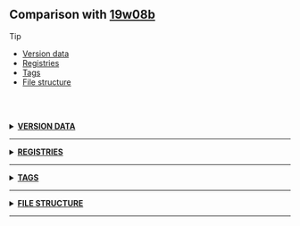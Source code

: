 ## Comparison with [19w08b](https://github.com/PixiGeko/Minecraft-generated-data/tree/19w08b)

> [!TIP]
> - [Version data](#version-data)
> - [Registries](#registries)
> - [Tags](#tags)
> - [File structure](#file-structure)

<br/><br/>
<details><summary><b><ins>VERSION DATA</ins></b><a name="version-data"></a></summary>
<br/>
<table><tr><th></th><th align="left">19w08b</th><th>19w09a</th></tr><tr><td>World version</td><td><pre>1934</pre></td><td><pre>1935</pre></td></tr><tr><td>Protocol version</td><td><pre>462</pre></td><td><pre>463</pre></td></tr></table>
</details>
<hr/>
<details><summary><b><ins>REGISTRIES</ins></b><a name="registries"></a></summary>
<br/>
<details>
<summary>
particle_type
</summary>

```diff
+ minecraft:falling_lava
+ minecraft:falling_water
+ minecraft:landing_lava
```

</details>
<details>
<summary>
sound_event
</summary>

```diff
+ minecraft:block.note_block.banjo
+ minecraft:block.note_block.bit
+ minecraft:block.note_block.cow_bell
+ minecraft:block.note_block.didgeridoo
+ minecraft:block.note_block.iron_xylophone
+ minecraft:entity.wandering_trader.disappeared
+ minecraft:entity.wandering_trader.drink_milk
+ minecraft:entity.wandering_trader.drink_potion
+ minecraft:entity.wandering_trader.reappeared
```

</details>
</details>
<hr/>
<details><summary><b><ins>TAGS</ins></b><a name="tags"></a></summary>
<br/>
<details>
<summary>
universal_tags/particle_type.json
</summary>

```diff
+ minecraft:falling_lava
+ minecraft:falling_water
+ minecraft:landing_lava
```

</details>
<details>
<summary>
universal_tags/sound_event.json
</summary>

```diff
+ minecraft:block.note_block.banjo
+ minecraft:block.note_block.bit
+ minecraft:block.note_block.cow_bell
+ minecraft:block.note_block.didgeridoo
+ minecraft:block.note_block.iron_xylophone
+ minecraft:entity.wandering_trader.disappeared
+ minecraft:entity.wandering_trader.drink_milk
+ minecraft:entity.wandering_trader.drink_potion
+ minecraft:entity.wandering_trader.reappeared
```

</details>
</details>
<hr/>
<details><summary><b><ins>FILE STRUCTURE</ins></b><a name="file-structure"></a></summary>
<br/>
<details>
<summary>
data
</summary>

```diff
+ minecraft/tags/items/arrows.json
```

</details>
<details>
<summary>
assets
</summary>

```diff
+ minecraft/particles/ambient_entity_effect.json
+ minecraft/particles/angry_villager.json
+ minecraft/particles/barrier.json
+ minecraft/particles/block.json
+ minecraft/particles/bubble_column_up.json
+ minecraft/particles/bubble_pop.json
+ minecraft/particles/bubble.json
+ minecraft/particles/campfire_cosy_smoke.json
+ minecraft/particles/campfire_signal_smoke.json
+ minecraft/particles/cloud.json
+ minecraft/particles/composter.json
+ minecraft/particles/crit.json
+ minecraft/particles/current_down.json
+ minecraft/particles/damage_indicator.json
+ minecraft/particles/dolphin.json
+ minecraft/particles/dragon_breath.json
+ minecraft/particles/dripping_lava.json
+ minecraft/particles/dripping_water.json
+ minecraft/particles/dust.json
+ minecraft/particles/effect.json
+ minecraft/particles/elder_guardian.json
+ minecraft/particles/enchant.json
+ minecraft/particles/enchanted_hit.json
+ minecraft/particles/end_rod.json
+ minecraft/particles/entity_effect.json
+ minecraft/particles/explosion_emitter.json
+ minecraft/particles/explosion.json
+ minecraft/particles/falling_dust.json
+ minecraft/particles/falling_lava.json
+ minecraft/particles/falling_water.json
+ minecraft/particles/firework.json
+ minecraft/particles/fishing.json
+ minecraft/particles/flame.json
+ minecraft/particles/flash.json
+ minecraft/particles/happy_villager.json
+ minecraft/particles/heart.json
+ minecraft/particles/instant_effect.json
+ minecraft/particles/item_slime.json
+ minecraft/particles/item_snowball.json
+ minecraft/particles/item.json
+ minecraft/particles/landing_lava.json
+ minecraft/particles/large_smoke.json
+ minecraft/particles/lava.json
+ minecraft/particles/mycelium.json
+ minecraft/particles/nautilus.json
+ minecraft/particles/note.json
+ minecraft/particles/poof.json
+ minecraft/particles/portal.json
+ minecraft/particles/rain.json
+ minecraft/particles/smoke.json
+ minecraft/particles/sneeze.json
+ minecraft/particles/spit.json
+ minecraft/particles/splash.json
+ minecraft/particles/squid_ink.json
+ minecraft/particles/sweep_attack.json
+ minecraft/particles/totem_of_undying.json
+ minecraft/particles/underwater.json
+ minecraft/particles/witch.json
```

</details>
</details>
<hr/>